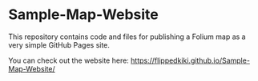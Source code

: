 # Sample-Map-Website

This repository contains code and files for publishing a Folium map as a very simple GitHub Pages site.

You can check out the website here: https://flippedkiki.github.io/Sample-Map-Website/
